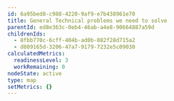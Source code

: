 ```yaml
---
id: 6a95bed8-c988-4220-9af9-e7b438961e70
title: General Technical problems we need to solve
parentId: ed8e363c-0eb4-46ab-a4e8-90664887a59d
childrenIds:
  - 8fbb770c-6cff-404b-ad0b-082f28d715a2
  - d809165d-3206-47a7-9179-7232e5c09030
calculatedMetrics:
  readinessLevel: 3
  workRemaining: 0
nodeState: active
type: map
setMetrics: {}
---
```

